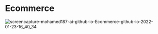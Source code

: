 # Ecommerce
![screencapture-mohamed187-ai-github-io-Ecommerce-github-io-2022-01-23-16_40_34](https://user-images.githubusercontent.com/57568156/150683874-7955d237-22e7-47ec-b715-531f3b2cd851.png)


